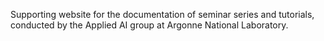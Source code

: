 Supporting website for the documentation of seminar series and tutorials, conducted by the Applied AI group at Argonne National Laboratory.
